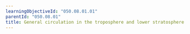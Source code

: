 ```yaml
---
learningObjectiveId: "050.08.01.01"
parentId: "050.08.01"
title: General circulation in the troposphere and lower stratosphere
---
```

